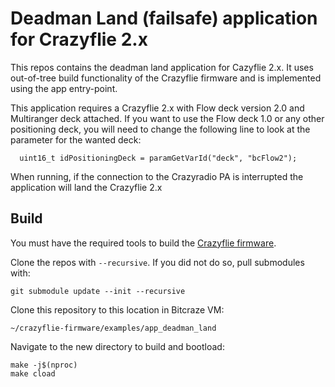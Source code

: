 # Deadman Land (failsafe) application for Crazyflie 2.x

This repos contains the deadman land application for Cazyflie 2.x.
It uses out-of-tree build functionality of the Crazyflie firmware and is implemented using the app entry-point.

This application requires a Crazyflie 2.x with Flow deck version 2.0 and Multiranger deck attached. If you want to use the Flow deck 1.0 or any other positioning deck, you will need to change the following line to look at the parameter for the wanted deck:
```
  uint16_t idPositioningDeck = paramGetVarId("deck", "bcFlow2");

```

When running, if the connection to the Crazyradio PA is interrupted the 
application will land the Crazyflie 2.x 

## Build

You must have the required tools to build the [Crazyflie firmware](https://github.com/bitcraze/crazyflie-firmware).

Clone the repos with ```--recursive```. If you did not do so, pull submodules with:
```
git submodule update --init --recursive
```

Clone this repository to this location in Bitcraze VM:
```
~/crazyflie-firmware/examples/app_deadman_land
```

Navigate to the new directory to build and bootload:
```
make -j$(nproc)
make cload
```


